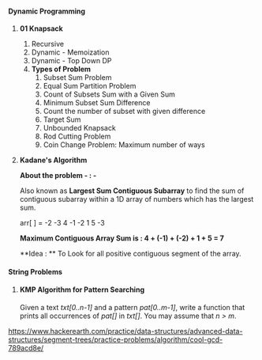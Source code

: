 #### Dynamic Programming

1. **01 Knapsack**
   1. Recursive
   2. Dynamic - Memoization
   3. Dynamic - Top Down DP
   4. **Types of Problem**
      1. Subset Sum Problem
      2. Equal Sum Partition Problem
      3. Count of Subsets Sum with a  Given Sum
      4. Minimum Subset Sum Difference
      5. Count the number of subset with  given difference
      6. Target Sum
      7. Unbounded Knapsack
      8. Rod Cutting Problem
      9. Coin Change Problem: Maximum number of ways
   
2. **Kadane's Algorithm**

   **About the problem - : -**

   Also known as **Largest Sum Contiguous Subarray**  to find the sum of contiguous subarray within a 1D array of numbers which has the largest sum.

   arr[ ] = -2 -3 4 -1 -2 1 5 -3

   **Maximum Contiguous Array Sum is : 4 + (-1) + (-2) + 1 + 5 = 7**

   **Idea : ** To Look for all positive contiguous segment of the array.







#### String Problems

1. #### KMP Algorithm for Pattern Searching

   Given a text *txt[0..n-1]* and a pattern *pat[0..m-1]*, write a function that prints all occurrences of *pat[]* in *txt[]*. You may assume that *n > m*.

https://www.hackerearth.com/practice/data-structures/advanced-data-structures/segment-trees/practice-problems/algorithm/cool-gcd-789acd8e/
